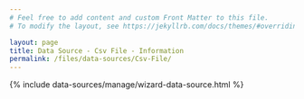 ```yaml
---
# Feel free to add content and custom Front Matter to this file.
# To modify the layout, see https://jekyllrb.com/docs/themes/#overriding-theme-defaults

layout: page
title: Data Source - Csv File - Information
permalink: /files/data-sources/Csv-File/
---
```


{% include data-sources/manage/wizard-data-source.html %}